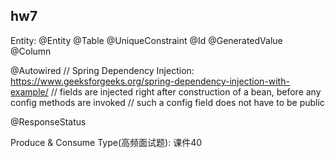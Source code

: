 ## hw7

Entity:
@Entity
@Table
@UniqueConstraint
@Id
@GeneratedValue
@Column

@Autowired
// Spring Dependency Injection: https://www.geeksforgeeks.org/spring-dependency-injection-with-example/
// fields are injected right after construction of a bean, before any config methods are invoked
// such a config field does not have to be public


@ResponseStatus

Produce & Consume Type(高频面试题): 课件40